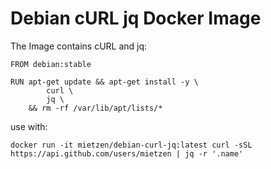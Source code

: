 # Debian cURL jq Docker Image

The Image contains cURL and jq:

```
FROM debian:stable

RUN apt-get update && apt-get install -y \
        curl \
        jq \
    && rm -rf /var/lib/apt/lists/*
```

use with:

`docker run -it mietzen/debian-curl-jq:latest curl -sSL https://api.github.com/users/mietzen | jq -r '.name'`
